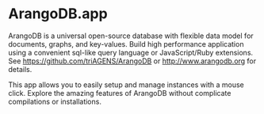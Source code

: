 ArangoDB.app
============

ArangoDB is a universal open-source database with flexible data model for
documents, graphs, and key-values. Build high performance application using a
convenient sql-like query language or JavaScript/Ruby extensions.
See https://github.com/triAGENS/ArangoDB or http://www.arangodb.org
for details.

This app allows you to easily setup and manage instances with a mouse
click. Explore the amazing features of ArangoDB without complicate compilations
or installations.

